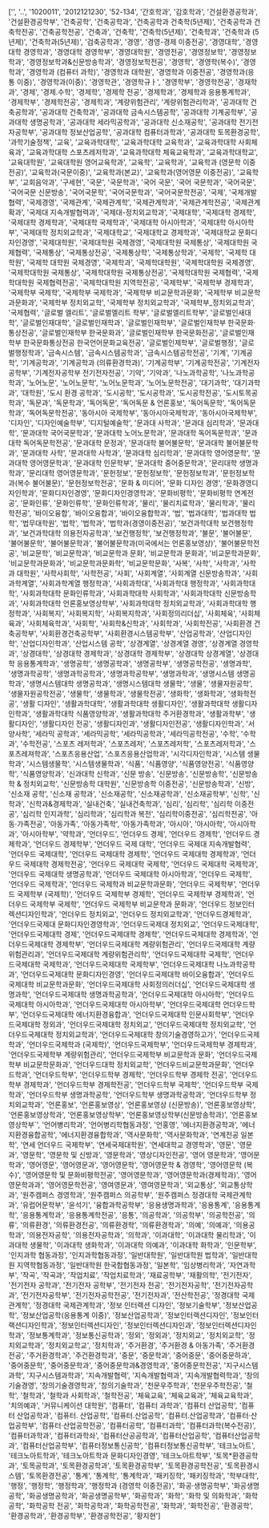 ['', '..', '1020011', '2012121230', '52-134', '간호학과', '감호학과', '건설환경공학과', '건설환경공학부', '건축공학', '건축공학과', '건축공학과 건축학(5년제)', '건축공학과 건축학전공', '건축공학전공', '건축과', '건축학', '건축학(5년제)', '건축학과', '건축학과 (5년제)', '건축학과(5년제)', '검축공학과', '경영', '경영-경제 이중전공', '경영대학', '경영대학 경영학과', '경영대학 경영학부', '경영대학원', '경영전공', '경영정보학', '경영정보학과', '경영정보학과&신문방송학과', '경영정보학전공', '경영학', '경영학(복수)', '경영학과', '경영학과 (컴퓨터 과학)', '경영학과 대학원', '경영학과 이중전공', '경영학과(응통 이중)', '경영학과(이중)', '경영학관', '경영학규ㅏ', '경영학부', '경영학전공', '경재학과', '경제', '경제.수학', '경제학', '경제학 전공', '경제학과', '경제학과 응용통계학과', '경제학부', '경제학전공', '경제힉과', '계량위험관리', '계량위험관리학과', '공과대학 건축공학과', '공과대학 건축학과', '공과대학 금속시스템공학', '공과대학 기계공학부', '공과대학 생명공학과', '공과대학 세라믹공학과', '공과대학 신소재공학', '공과대학 전기전자공학부', '공과대학 정보산업공학', '공과대학 컴퓨터과학과', '공과대학 토목환경공학', '과학기술정책', '교육', '교육과학대학', '교육과학대학 교육학과', '교육과학대학 사회체육과', '교육과학대학 스포츠레저학과', '교육과학대학 체육교육학과', '교육과학대학교', '교육대학원', '교육대학원 영어교육학과', '교육학', '교육학과', '교육학과 (영문학 이중전공)', '교육학과(국문이중)', '교육학과(본교)', '교육학과(영어영문 이중전공)', '교육학부', '교회음악과', '구세현', '국문', '국문학과', '국어 국문', '국어 국문학과', '국어국문', '국어국문 신문방송', '국어국문학', '국어국문학과', '국어국문학전공', '국제', '국제개발협력', '국제경영', '국제관계', '국제관계학', '국제관계학과', '국제관계학전공', '국제관계확과', '국제대 지속개발협력과', '국제대-정치외교학과', '국제대학', '국제대학 경제학', '국제대학 경제학과', '국제대학 국제학과', '국제대학 아시아학과', '국제대학 아시아학부', '국제대학 정치외교학과', '국제대학교', '국제대학교 경제학과', '국제대학교 문화디자인경영', '국제대학원', '국제대학원 국제경영', '국제대학원 국제통상', '국제대학원 국제협력', '국제통상', '국제통상전공', '국제통상학', '국제통상학과', '국제학', '국제학 대학원', '국제학 대학원 국제경영', '국제학과', '국제학대학원', '국제학대학원 국제경영', '국제학대학원 국제통상', '국제학대학원 국제통상전공', '국제학대학원 국제협력', '국제학대학원 국제협력전공', '국제학대학원 지역학전공', '국제학부', '국제학부 경제학과', '국제학부 국제학', '국제학부 국제학과', '국제학부 비교문학과문화', '국제학부 비교문학과문화과', '국제학부 정치외교학', '국제학부 정치외교학과', '국제학부_정치외교학과', '국제협력', '글로벌 엘리트', '글로벌엘리트 학부', '글로벌엘리트학부', '글로벌인새대학', '글로벌인재대학', '글로벌인재학과', '글로벌인재학부', '글로벌인재학부 한국문화·통상전공', '글로벌인재학부 한국문화과', '글로벌인재학부 한국문화전공', '글로벌인재학부 한국문화통상전공 한국언어문화교육전공', '글로벌인제학부', '글로벌행정', '글로벌행정학과', '금속시스템', '금속시스템공학과', '금속시스템공학전공', '기계', '기계공학', '기계공학과', '기계공학과 (의류환경학과)', '기계공학부', '기계공학전공', '기계전자공학부', '기계전자공학부 전기전자전공', '기악', '기악과', '나노과학공학', '나노과학공학과', '노어노문', '노어노문학', '노어노문학과', '노어노문학전공', '대기과학', '대기과학과', '대학원', '도시 환경 공학과', '도시공학', '도시공학과', '도시공학전공', '도시토목공학과', '독문과', '독문학과', '독어독문', '독어독문 & 언론홍보', '독어독문학', '독어독문학과', '독어독문학전공', '동아시아 국제학부', '동아시아국제학과', '동아시아국제학부', '디자인', '디자인예술학부', '디지털예술학', '문과대 사학과', '문과대 심리학과', '문과대학', '문과대학 국어국문학과', '문과대학 노어노문학과', '문과대학 독어독문학과', '문과대학 독어독문학전공', '문과대학 문정과', '문과대학 불어불문학', '문과대학 불어불문학과', '문과대학 사학', '문과대학 사학과', '문과대학 심리학과', '문과대학 영어영문학', '문과대학 영어영문학과', '문과대학 인문학부', '문과대학 중어중문학과', '문리대학 생명과학과', '문리대학 영어영문학과', '문헌정보', '문헌정보학', '문헌정보학과', '문헌정보학과(복수 불어불문)', '문헌정보학전공', '문화 & 미디어', '문화 디자인 경영', '문화경영디자인학과', '문화디자인경영', '문화디자인경영학과', '문화비평학', '문화비평학 연계전공', '문화인류', '문화인류학', '문화인류학과', '물리', '물리치료학과', '물리학과', '물리학전공', '바이오융합', '바이오융합과', '바이오융합학과', '법', '법과대학', '법과대학 법학', '법무대학원', '법학', '법학과', '법학과(경영이중전공)', '보건과학대학 보건행정학과', '보건과학대학 의용전자공학과', '보건행정학', '보건행정학과', '불문', '불어불문', '불어불문학', '불어불문학과', '불어불문학과(미국에서는 언론홍보영상)', '불어불문학전공', '비교문학', '비교문학과', '비교문학과 문화', '비교문학과 문화과', '비교문학과문화', '비교문학과문화과', '비교문학과문화학', '비교문학문화', '사복', '사학', '사학과', '사학과 대학원', '사학사회학', '사학전공', '사회', '사회계열', '사회계열 신문방송학과', '사회과학계열', '사회과학계열 행정학과', '사회과학대', '사회과학대 행정학과', '사회과학대학', '사회과학대학 문화인류학과', '사회과학대학 사회학과', '사회과학대학 신문방송학과', '사회과학대학 언론홍보영상학부', '사회과학대학 정치외교학과', '사회과학대학 행정학과', '사회복지', '사회복지학', '사회복지학과', '사회정의리더십', '사회체육', '사회체육과', '사회체육학과', '사회학', '사회학&신학과', '사회학과', '사회학전공', '사회환경 건축공학부', '사회환경건축공학부', '사회환경시스템공학부', '산업공학과', '산업디자인학', '산업디자인학과', '산업시스템 공학', '상경계열', '상경계열 경영', '상경계열 경영학과', '상경대학', '상경대학 경제학과', '상경대학 경제학부', '상경대학 상경계열', '상경대학 응용통계학과', '생명공학', '생명공학과', '생명공학부', '생명공학전공', '생명과학', '생명과학공학', '생명과학공학과', '생명과학공학부', '생명과학과', '생명시스템 생명공학과', '생명시스템대학 생명공학과', '생명시스템대학 생물학', '생물', '생물자원공학', '생물자원공학전공', '생물학', '생물학과', '생물학전공', '생화학', '생화학과', '생화학전공', '생활 디자인', '생활과학대학', '생활과학대학 생활디자인', '생활과학대학 생활디자인학과', '생활과학대학 식품영양학과', '생활과학대학 주거환경학과', '생활과학부', '생활디자인', '생활디자인 전공', '생활디자인과', '생활디자인전공', '생활디자인학과', '서양사학', '세라믹 공학과', '세라믹공학', '세라믹공학과', '세라믹공학전공', '수학', '수학과', '수학전공', '스포츠 레저학과', '스포츠레저', '스포츠레저학', '스포츠레저학과', '스포츠레져학과', '스포츠응용산업', '스포츠응용산업학과', '시각디자인학과', '시스템 생물학과', '시스템생물학', '시스템생물학과', '식품', '식품영양', '식품영양전공', '식품영양학', '식품영양학과', '신과대학 신학과', '신문 방송', '신문방송', '신문방송학', '신문방송학 & 정치외교학', '신문방송학 대학원', '신문방송학 이중전공', '신문방송학과', '신방', '신소재 공학', '신소재 공학과', '신소재공학', '신소재공학과', '신소재공학부', '신학', '신학과', '신학과&경제학과', '실내건축', '실내건축학과', '심리', '심리학', '심리학 이중전공', '심리학 인지과학', '심리학과', '심리학과 복전', '심리학이중전공', '심리학전공', '아동·가족전공', '아동가족', '아동가족학', '아동가족학과', '아시아', '아시아학', '아시아학과', '아시아학부', '약학과', '언더우드', '언더우드 경제', '언더우드 경제학', '언더우드 경제학과', '언더우드 경제학부', '언더우드 국제 대학', '언더우드 국제대 지속개발협력', '언더우드 국제대학', '언더우드 국제대학 경제학', '언더우드 국제대학 경제학과', '언더우드 국제대학 경제학전공', '언더우드 국제대학 국제학', '언더우드 국제대학 국제학과', '언더우드 국제대학 생명공학과', '언더우드 국제대학 아시아학과', '언더우드 국제학', '언더우드 국제학과', '언더우드 국제학과 비교문학과문화', '언더우드 국제학부', '언더우드 국제학부 (국제학)', '언더우드 국제학부 경제학', '언더우드 국제학부 경제학과', '언더우드 국제학부 국제학', '언더우드 국제학부 비교문학과 문화과', '언더우드 정보인터렉션디자인학과', '언더우드 정치외교', '언더우드 정치외교학과', '언더우드경제학과', '언더우드국제대 문화디자인경영학과', '언더우드국제대 정치외교', '언더우드국제대학', '언더우드국제대학 경제', '언더우드국제대학 경제학', '언더우드국제대학 경제학과', '언더우드국제대학 경제학부', '언더우드국제대학 계량위험관리', '언더우드국제대학 계량위험관리과', '언더우드국제대학 계량위험관리학', '언더우드국제대학 국제학', '언더우드국제대학 국제학과', '언더우드국제대학 국제학부', '언더우드국제대학 나노과학공학과', '언더우드국제대학 문화디자인경영', '언더우드국제대학 바이오융합과', '언더우드국제대학 비교문학과문화', '언더우드국제대학 사회정의러더십', '언더우드국제대학 생명과학', '언더우드국제대학 생명과학공학과', '언더우드국제대학 아시아학', '언더우드국제대학 아시아학과', '언더우드국제대학 아시아학부', '언더우드국제대학 언더우드학부', '언더우드국제대학 에너지환경융합과', '언더우드국제대학 인문사회학부', '언더우드국제대학 정외과', '언더우드국제대학 정치외교', '언더우드국제대학 정치외교학', '언더우드국제대학 정치외교학과', '언더우드국제대학 창의기술경영하고가', '언더우드국제학과', '언더우드국제학과 (국제학)', '언더우드국제학부', '언더우드국제학부 경제학과', '언더우드국제학부 계량위험관리', '언더우드국제학부 비교문학과 문화', '언더우드국제학부 비교문학문화과', '언더우드대학 정치외교학', '언더우드비교문학과문화', '언더우드학과', '언더우드학부', '언더우드학부 경제학', '언더우드학부 경제학 전공', '언더우드학부 경제학과', '언더우드학부 경제학전공', '언더우드학부 국제학', '언더우드학부 국제학과', '언더우드학부 생명과학공학', '언더우드학부 생명과학공학과', '언더우드학부 정치외교학과', '언론홍보', '언론홍보영상', '언론홍보영상 (신문방송)', '언론홍보영상학', '언론홍보영상학과', '언론홍보영상학부', '언론홍보영상학부(신문방송학과)', '언론홍보영상학부`', '언어병리학과', '언어병리학협동과정', '언홍영', '에너지환경공학과', '에너지환경융합공학', '에너지환경융합학과', '역사문화학', '역사문화학과', '연계전공 일본학', '연세 언더우드 국제학부', '연세국제대학원', '연세대학교 경영학과', '영문', '영문과', '영문학', '영문학 및 신방과', '영문학과', '영상디자인전공', '영어 영문학과', '영어문학과', '영어영문', '영어영문과', '영어영문학', '영어영문학 & 경영학', '영어영문학 (복수)', '영어영문학 및 문화비평학전공', '영어영문학과', '영어영문학과(경제학과)', '영어영문학과과', '영어영문학전공', '영여영문과', '영여영문학과', '외교통상', '외교통상학과', '원주캠퍼스 경영학과', '원주캠퍼스 의공학부', '원주캠퍼스 정경대학 국제관계학과', '유럽어문학부', '윤석기', '융합과학공학부', '응용생명과학과', '응용통계', '응용통계학', '응용통계학과', '응용통계학전공', '응통', '의공학과', '의공학부', '의공학전공', '의류', '의류환경', '의류환경전공', '의류환경학', '의류환경학과', '의예', '의예과', '의용공학과', '의용전자공학', '의용전자공학과', '의학과', '이과대학', '이과대학 물리학과', '이과대학 생물학', '이과대학 생화학과', '이과대학 의예과', '이과대학 화학과', '인문학부', '인지과학 협동과정', '인지과학협동과정', '일반대학원', '일반대학원 법학과', '일반대학원 지역학협동과정', '일반대학원 한국합협동과정', '일본학', '임상병리학과', '자연과학부', '작곡', '작곡과', '작업치료', '작업치료학과', '재료공학부', '재활의학', '전기전자', '전기전자 공학과', '전기전자 공학부', '전기전자 전공', '전기전자공학', '전기전자공학과', '전기전자공학부', '전기전자공학전공', '전기전자과', '전산학전공', '정경대학 국제관계학', '정경대학 국제관계학과', '정보 인터랙션 디자인', '정보기술학부', '정보산업공학', '정보산업공학(응용통계 이중)', '정보산업공학과', '정보인터랙션디자인', '정보인터랙션디자인학과', '정보인터렉션디자인', '정보인터렉션디자인과', '정보인터렉션디자인학과', '정보통계학과', '정보통신공학과', '정외', '정외과', '정치외교', '정치외교학', '정치외교학과', '정치외교학교', '정치학과', '주거환경', '주거환경 & 아동가족', '주거환경전공', '주거환경학과', '주건환경학과', '중문', '중문학과', '중어중문', '중어중문하과', '중어중문학', '중어중문학과', '중어중문학과&경영학과', '중어중문학전공', '지구시스템과학', '지구시스템과학과', '지속개발협력', '지속개발협력과', '지속개발협력학과', '창의기술경영', '창의기술경영학과', '창의기술학과', '천문우주학과', '천문우주학전공', '철학', '철학과', '철학과 사회학과', '철학전공', '체육교육', '체육교육과', '체육교육학과', '치의예과', '커뮤니케이션 대학원', '컴퓨터', '컴퓨터 과학과', '컴퓨터 산업공학', '컴퓨터 산업공학과', '컴퓨터. 산업공학', '컴퓨터.산업공학', '컴퓨터.산업공학과', '컴퓨터·산업공학부', '컴퓨터·산업공학전공', '컴퓨터공학', '컴퓨터과학', '컴퓨터과학(복수전공)', '컴퓨터과학과', '컴퓨터과학솨', '컴퓨터산공공학과', '컴퓨터산업공학', '컴퓨터산업공학과', '컴퓨터산업공학부', '컴퓨터정보통신공학', '컴퓨터정보통신공학부', '테크노아트', '테크노아트학과', '테크노아트학과 문화디자인경영', '테크노아트학부', '토목*환경공학과', '토목공학과', '토목환경공학과', '토목환경공학부', '토목환경공학전공', '토목환경시스템', '토목환경전공', '통계', '통계학', '통계학과', '패키징학', '패키징학과', '학부대학', '행정', '행정학', '행정학과', '행정학과 (경영학 이중전공)', '화공·생명공학부', '화공생명공학', '화공생명공학과', '화공생명공학부', '화공학과', '화학', '화학 및 의화학과', '화학공학', '화학공학 전공', '화학공학과', '화학공학전공', '화학과', '화학전공', '환경공학', '환경공학과', '환경공학부', '환경공학전공', '황지현']